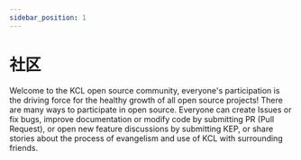```yaml
---
sidebar_position: 1
---
```


# 社区

Welcome to the KCL open source community, everyone's participation is the driving force for the healthy growth of all open source projects! There are many ways to participate in open source. Everyone can create Issues or fix bugs, improve documentation or modify code by submitting PR (Pull Request), or open new feature discussions by submitting KEP, or share stories about the process of evangelism and use of KCL with surrounding friends.
